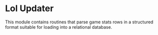 # Lol Updater

This module contains routines that parse game stats rows in a structured format suitable for loading into a relational database.